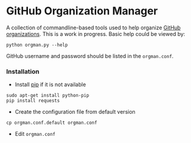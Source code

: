 # GitHub Organization Manager
A collection of commandline-based tools used to help organize [GitHub organizations](https://github.com/blog/674-introducing-organizations). This is a work in progress. Basic help could be viewed by:
```shell
python orgman.py --help
```

GitHub username and password should be listed in the `orgman.conf`.

### Installation
  - Install [pip](http://pypi.python.org/pypi/pip) if it is not available
```shell
sudo apt-get install python-pip
pip install requests
```
  - Create the configuration file from default version
```shell
cp orgman.conf.default orgman.conf
```
  - Edit `orgman.conf`
